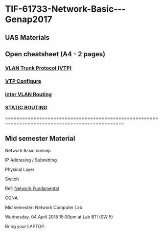 # TIF-61733-Network-Basic---Genap2017


## UAS Materials 

## Open cheatsheet (A4 - 2 pages)

### [VLAN Trunk Protocol (VTP)](https://www.cisco.com/c/en/us/support/docs/lan-switching/vtp/10558-21.html)

### [VTP Configure](https://www.cisco.com/c/en/us/support/docs/lan-switching/vtp/98154-conf-vlan.html)

### [inter VLAN Routing](http://www.ccnablog.com/inter-vlan-routing/) 

### [STATIC ROUTING](http://www.learncisco.net/courses/icnd-1/ip-routing-technologies/static-routing.html) 


================================================================================================
## Mid semester Material

Network Basic consep

IP Addresing / Subnetting

Physical Layer 

Switch 


Ref:
[Network Fundamental](https://github.com/bana-handaga/TIF-61733-Network-Basic---Genap2017)

CCNA

Mid semester: Network Computer Lab 

Wednesday, 04 April 2018   15:30pm at  Lab BTI (SW 5)

Bring your LAPTOP.


